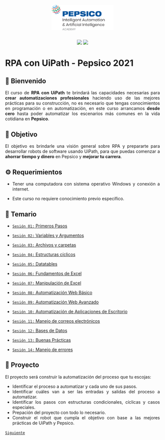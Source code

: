<div align="center">
<img src="assets/logo.png" align="center" width="40%">
<br><br>

![](https://img.shields.io/badge/BUILT%20BY%20-IT%20MEX-blue.svg)  ![](https://img.shields.io/badge/FOR-YOU-orange.svg)

</div>

<div style="text-align: justify;">

# RPA con UiPath - Pepsico 2021

## :wave: Bienvenido

El curso de **RPA con UiPath** te brindará las capacidades necesarias para **crear automatizaciones profesionales** haciendo uso de las mejores prácticas para su construcción, no es necesario que tengas conocimientos en programación o en automatización, en este curso arrancamos **desde cero** hasta poder automatizar los escenarios más comunes en la vida cotidiana en **Pepsico**.
  
## :dart: Objetivo

El objetivo es brindarle una visión general sobre RPA y prepararte para desarrollar robots de software usando UiPath, para que puedas comenzar a **ahorrar tiempo y dinero** en Pepsico y **mejorar tu carrera**.

## :gear: Requerimientos

- Tener una computadora con sistema operativo Windows y conexión a internet.

- Este curso no requiere conocimiento previo específico.

## :bookmark_tabs: Temario
- [`Sesión 01:` Primeros Pasos](Session-01/README.md)

- [`Sesión 02:` Variables y Argumentos](Session-02/README.md)

- [`Sesión 03:` Archivos y carpetas](Session-03/README.md)

- [`Sesión 04:` Estructuras cíclicos](Session-04/README.md)

- [`Sesión 05:` Datatables](Session-05/README.md)

- [`Sesión 06:` Fundamentos de Excel](Session-06/README.md)

- [`Sesión 07:` Manipulación de Excel](Session-07/README.md)

- [`Sesión 08:` Automatización Web Básico](Session-08/README.md)

- [`Sesión 09:` Automatización Web Avanzado](Session-09/README.md)

- [`Sesión 10:` Automatización de Aplicaciones de Escritorio](Session-10/README.md)

- [`Sesión 11:` Manejo de correos electrónicos](Session-11/README.md)

- [`Sesión 12:` Bases de Datos](Session-12/README.md)

- [`Sesión 13:` Buenas Prácticas](Session-13/README.md)

- [`Sesión 14:` Manejo de errores](Session-14/README.md)

## :wrench: Proyecto

El proyecto será construir la automatización del proceso que tu escojas:

- Identificar el proceso a automatizar y cada uno de sus pasos.
- Identificar cuáles van a ser las entradas y salidas del proceso a automatizar.
- Identificar los pasos con estructuras condicionales, cíclicas y casos especiales.
- Prepación del proyecto con todo lo necesario.
- Construir el robot que cumpla el objetivo con base a las mejores prácticas de UiPath y Pepsico.

[`Siguiente`](Session-01/README.md)

</div>